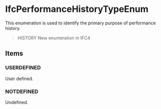 # IfcPerformanceHistoryTypeEnum

This enumeration is used to identify the primary purpose of performance history.

> HISTORY  New enumeration in IFC4

## Items

### USERDEFINED
User defined.

### NOTDEFINED
Undefined.
